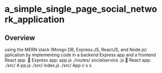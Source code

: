 # a_simple_single_page_social_network_application

<h2>Overview</h2>
using the MERN stack (Mongo DB, Express.JS, ReactJS, and Node.js)
pplication by implementing code in a backend Express app and
a frontend React app.
 Express app:
app.js
./routes/
socialservice .js
 React app:
./src/
A pp.js
./src/
index.js
./src/
App c s s
